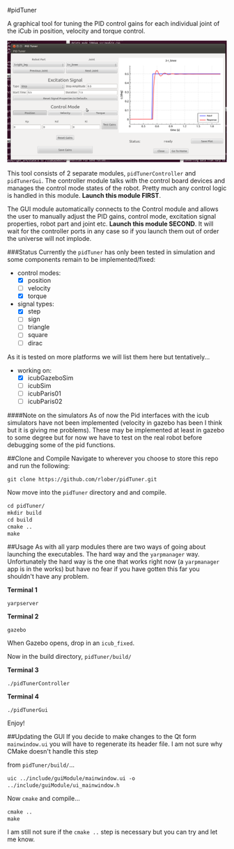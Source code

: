 #pidTuner

A graphical tool for tuning the PID control gains for each individual joint of the iCub in position, velocity and torque control.

![screen shot](./images/pidTunerScreenShot.png)

This tool consists of 2 separate modules, `pidTunerController` and `pidTunerGui`. The controller module talks with the control board devices and manages the control mode states of the robot. Pretty much any control logic is handled in this module. **Launch this module FIRST**.

The GUI module automatically connects to the Control module and allows the user to manually adjust the PID gains, control mode, excitation signal properties, robot part and joint etc. **Launch this module SECOND**. It will wait for the controller ports in any case so if you launch them out of order the universe will not implode.

###Status
Currently the `pidTuner` has only been tested in simulation and some components remain to be implemented/fixed:

- control modes:
    - [x] position
    - [ ] velocity
    - [x] torque

- signal types:
    - [x] step
    - [ ] sign
    - [ ] triangle
    - [ ] square
    - [ ] dirac

As it is tested on more platforms we will list them here but tentatively...

- working on:
    - [x] icubGazeboSim
    - [ ] icubSim
    - [ ] icubParis01
    - [ ] icubParis02

####Note on the simulators
As of now the Pid interfaces with the icub simulators have not been implemented (velocity in gazebo has been I think but it is giving me problems). These may be implemented at least in gazebo to some degree but for now we have to test on the real robot before debugging some of the pid functions.


##Clone and Compile
Navigate to wherever you choose to store this repo and run the following:
```git
git clone https://github.com/rlober/pidTuner.git
```
Now move into the `pidTuner` directory and and compile.

```
cd pidTuner/
mkdir build
cd build
cmake ..
make
```

##Usage
As with all yarp modules there are two ways of going about launching the executables. The hard way and the `yarpmanager` way. Unfortunately the hard way is the one that works right now (a `yarpmanager` app is in the works) but have no fear if you have gotten this far you shouldn't have any problem.

**Terminal 1**
```
yarpserver
```
**Terminal 2**
```
gazebo
```
When Gazebo opens, drop in an `icub_fixed`.


Now in the build directory, `pidTuner/build/`

**Terminal 3**
```
./pidTunerController
```
**Terminal 4**
```
./pidTunerGui
```

Enjoy!


##Updating the GUI
If you decide to make changes to the Qt form `mainwindow.ui` you will have to regenerate its header file. I am not sure why CMake doesn't handle this step

from `pidTuner/build/`...
```
uic ../include/guiModule/mainwindow.ui -o ../include/guiModule/ui_mainwindow.h
```
Now `cmake` and compile...
```
cmake ..
make
```
I am still not sure if the `cmake ..` step is necessary but you can try and let me know.
